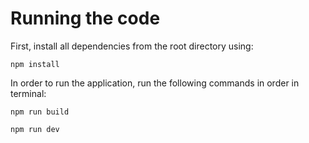 # Running the code
First, install all dependencies from the root directory using:

```
npm install
```

In order to run the application, run the following commands in order in terminal:

```
npm run build
```

```
npm run dev
```

